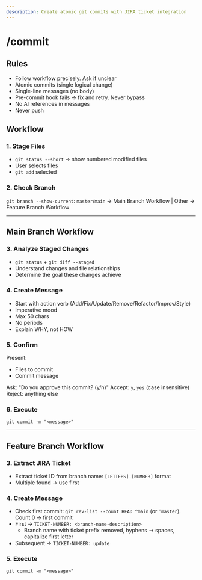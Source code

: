 ```yaml
---
description: Create atomic git commits with JIRA ticket integration
---
```


# /commit

## Rules

- Follow workflow precisely. Ask if unclear
- Atomic commits (single logical change)
- Single-line messages (no body)
- Pre-commit hook fails → fix and retry. Never bypass
- No AI references in messages
- Never push

## Workflow

### 1. Stage Files

- `git status --short` → show numbered modified files
- User selects files
- `git add` selected

### 2. Check Branch

`git branch --show-current`: `master`/`main` → Main Branch Workflow | Other → Feature Branch Workflow

---

## Main Branch Workflow

### 3. Analyze Staged Changes

- `git status` + `git diff --staged`
- Understand changes and file relationships
- Determine the goal these changes achieve

### 4. Create Message

- Start with action verb (Add/Fix/Update/Remove/Refactor/Improv/Style)
- Imperative mood
- Max 50 chars
- No periods
- Explain WHY, not HOW

### 5. Confirm

Present:

- Files to commit
- Commit message

Ask: "Do you approve this commit? (y/n)"
Accept: `y`, `yes` (case insensitive)
Reject: anything else

### 6. Execute

`git commit -m "<message>"`

---

## Feature Branch Workflow

### 3. Extract JIRA Ticket

- Extract ticket ID from branch name: `[LETTERS]-[NUMBER]` format
- Multiple found → use first

### 4. Create Message

- Check first commit: `git rev-list --count HEAD ^main` (or `^master`). Count 0 → first commit
- First → `TICKET-NUMBER: <branch-name-description>`
  - Branch name with ticket prefix removed, hyphens → spaces, capitalize first letter
- Subsequent → `TICKET-NUMBER: update`

### 5. Execute

`git commit -m "<message>"`
